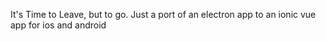It's Time to Leave, but to go. Just a port of an electron app to an ionic vue app for ios and android
